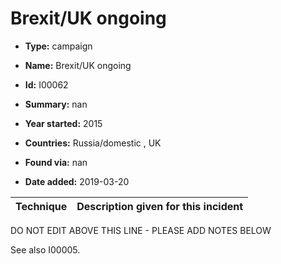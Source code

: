 # Brexit/UK ongoing

* **Type:** campaign

* **Name:** Brexit/UK ongoing

* **Id:** I00062

* **Summary:** nan

* **Year started:** 2015

* **Countries:** Russia/domestic , UK

* **Found via:** nan

* **Date added:** 2019-03-20
 

| Technique | Description given for this incident |
| --------- | ------------------------- |

DO NOT EDIT ABOVE THIS LINE - PLEASE ADD NOTES BELOW

See also I00005.